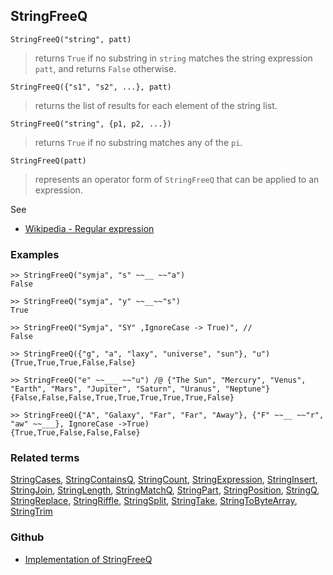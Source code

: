 ## StringFreeQ

```
StringFreeQ("string", patt)
```

> returns `True` if no substring in `string` matches the string expression `patt`, and returns `False` otherwise.
 
```
StringFreeQ({"s1", "s2", ...}, patt)
```

> returns the list of results for each element of the string list.

```
StringFreeQ("string", {p1, p2, ...})
```

> returns `True` if no substring matches any of the `pi`.

```
StringFreeQ(patt)
```

> represents an operator form of `StringFreeQ` that can be applied to an expression.

See
* [Wikipedia - Regular expression](https://en.wikipedia.org/wiki/Regular_expression)

### Examples

```
>> StringFreeQ("symja", "s" ~~__ ~~"a")
False

>> StringFreeQ("symja", "y" ~~__~~"s")
True

>> StringFreeQ("Symja", "SY" ,IgnoreCase -> True)", //
False

>> StringFreeQ({"g", "a", "laxy", "universe", "sun"}, "u") 
{True,True,True,False,False}

>> StringFreeQ("e" ~~___ ~~"u") /@ {"The Sun", "Mercury", "Venus", "Earth", "Mars", "Jupiter", "Saturn", "Uranus", "Neptune"}
{False,False,False,True,True,True,True,True,False}
        
>> StringFreeQ({"A", "Galaxy", "Far", "Far", "Away"}, {"F" ~~__ ~~"r", "aw" ~~___}, IgnoreCase ->True)
{True,True,False,False,False}
```

### Related terms
[StringCases](StringCases.md), [StringContainsQ](StringContainsQ.md), [StringCount](StringCount.md), [StringExpression](StringExpression.md), [StringInsert](StringInsert.md), [StringJoin](StringJoin.md), [StringLength](StringLength.md), [StringMatchQ](StringMatchQ.md), [StringPart](StringPart.md), [StringPosition](StringPosition.md), [StringQ](StringQ.md), [StringReplace](StringReplace.md), [StringRiffle](StringRiffle.md), [StringSplit](StringSplit.md), [StringTake](StringTake.md), [StringToByteArray](StringToByteArray.md), [StringTrim](StringTrim.md)

### Github

* [Implementation of StringFreeQ](https://github.com/axkr/symja_android_library/blob/master/symja_android_library/matheclipse-core/src/main/java/org/matheclipse/core/builtin/StringFunctions.java#L1556) 
